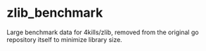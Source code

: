 # zlib_benchmark
Large benchmark data for 4kills/zlib, removed from the original go repository itself to minimize library size.  
